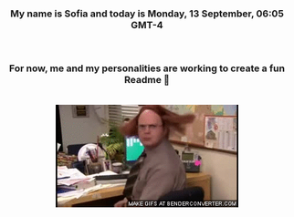 


<div align="center">
<h3 >My name is Sofia and today is Monday, 13 September, 06:05 GMT-4</h3><br>
<h3 >For now, me and my personalities are working to create a fun Readme 👋
</h3><br>
<img src='img/dwight.gif' alt='working...'/>
</div>
